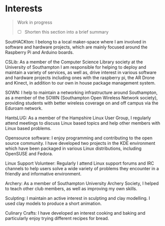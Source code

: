 # Interests
> Work in progress
> - [ ] Shorten this section into a brief summary

SoutHACKton: I belong to a local maker-space where I am involved in software and hardware projects, which are mainly focused around the Raspberry Pi and Arduino boards.

CSLib: As a member of the Computer Science Library society at the University of Southampton I am responsible for helping to deploy and maintain a variety of services, as well as, drive interest in various software and hardware projects including ones with the raspberry pi, the AR Drone and Kinect, in addition to our own in house package management system.

SOWN:  I help to maintain a networking infrastructure around Southampton, as a member of the SOWN (Southampton Open Wireless Network society), providing students with better wireless coverage on and off campus via the Eduroam network.

HantsLUG: As a member of the Hampshire Linux User Group, I regularly attend meetings to discuss Linux based topics and help other members with Linux based problems.

Opensource software: I enjoy programming and contributing to the open source community. I have developed two projects in the KDE environment which have been packaged in various Linux distributions, including OpenSUSE and Fedora.

Linux Support Volunteer: Regularly I attend Linux support forums and IRC channels to help users solve a wide variety of problems they encounter in a friendly and informative environment.

Archery: As a member of Southampton University Archery Society, I helped to teach other club members, as well as improving my own skills.

Sculpting: I maintain an active interest in sculpting and clay modelling. I used clay models to produce a short animation.

Culinary Crafts: I have developed an interest cooking and baking and particularly enjoy trying different recipes for bread.
